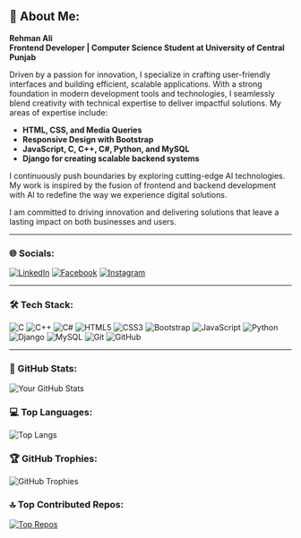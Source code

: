 ## 💫 About Me:  
**Rehman Ali**  
**Frontend Developer | Computer Science Student at University of Central Punjab**  

Driven by a passion for innovation, I specialize in crafting user-friendly interfaces and building efficient, scalable applications. With a strong foundation in modern development tools and technologies, I seamlessly blend creativity with technical expertise to deliver impactful solutions. My areas of expertise include:  

- **HTML, CSS, and Media Queries**  
- **Responsive Design with Bootstrap**  
- **JavaScript, C, C++, C#, Python, and MySQL**  
- **Django for creating scalable backend systems**  

I continuously push boundaries by exploring cutting-edge AI technologies. My work is inspired by the fusion of frontend and backend development with AI to redefine the way we experience digital solutions.  

I am committed to driving innovation and delivering solutions that leave a lasting impact on both businesses and users.  

---  

### 🌐 Socials:  
[![LinkedIn](https://img.shields.io/badge/LinkedIn-%230077B5.svg?logo=linkedin&logoColor=white)](https://www.linkedin.com/in/rehman-ali-20215a24a) [![Facebook](https://img.shields.io/badge/Facebook-%231877F2.svg?logo=facebook&logoColor=white)](https://www.facebook.com/profile.php?id=100040496742260&mibextid=ZbWKwL) [![Instagram](https://img.shields.io/badge/Instagram-%23E4405F.svg?logo=instagram&logoColor=white)](https://www.instagram.com/rehmanaly_/profilecard/?igsh=ejQ1ZWk3eHpuMndx)  

---  

### 🛠 Tech Stack:  
![C](https://img.shields.io/badge/-C-%23A8B9CC?style=for-the-badge&logo=c&logoColor=white) ![C++](https://img.shields.io/badge/-C++-%2300599C?style=for-the-badge&logo=c%2B%2B&logoColor=white) ![C#](https://img.shields.io/badge/-C%23-%23239120?style=for-the-badge&logo=c-sharp&logoColor=white) ![HTML5](https://img.shields.io/badge/-HTML5-%23E34F26?style=for-the-badge&logo=html5&logoColor=white) ![CSS3](https://img.shields.io/badge/-CSS3-%231572B6?style=for-the-badge&logo=css3&logoColor=white) ![Bootstrap](https://img.shields.io/badge/-Bootstrap-%23563D7C?style=for-the-badge&logo=bootstrap&logoColor=white) ![JavaScript](https://img.shields.io/badge/-JavaScript-%23F7DF1E?style=for-the-badge&logo=javascript&logoColor=black) ![Python](https://img.shields.io/badge/-Python-%233776AB?style=for-the-badge&logo=python&logoColor=white) ![Django](https://img.shields.io/badge/-Django-%23092E20?style=for-the-badge&logo=django&logoColor=white) ![MySQL](https://img.shields.io/badge/-MySQL-%2300f?style=for-the-badge&logo=mysql&logoColor=white) ![Git](https://img.shields.io/badge/-Git-%23F05033?style=for-the-badge&logo=git&logoColor=white) ![GitHub](https://img.shields.io/badge/-GitHub-%23181717?style=for-the-badge&logo=github&logoColor=white)

---

### 🦸 GitHub Stats:  
![Your GitHub Stats](https://github-readme-stats.vercel.app/api?username=rehmanaly0051&show_icons=true&count_private=true)

### 💻 Top Languages:  
![Top Langs](https://github-readme-stats.vercel.app/api/top-langs/?username=rehmanaly0051&layout=compact&hide=html,css,c#)

### 🏆 GitHub Trophies:  
![GitHub Trophies](https://github-profile-trophy.vercel.app/?username=rehmanaly0051)

### 🔝 Top Contributed Repos:  
[![Top Repos](https://github-readme-stats.vercel.app/api/top-repos/?username=rehmanaly0051)](https://github.com/rehmanaly0051)

